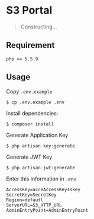 # S3 Portal

> Constructing...

## Requirement

`php >= 5.5.9`

## Usage
Copy `.env.example`

```
$ cp .env.example .env
```

Install dependencies:

```
$ composer install
```

Generate Application Key

```
$ php artisan key:generate
```

Generate JWT Key

```
$ php artisan jwt:generate
```

Enter this information in `.env`

```
AccessKey=acceAccessKeysskey
SecretKey=SecretKey
Region=defautl
ServerURL=S3_HTTP_URL
AdminEntryPoint=AdminEntryPoint
```
